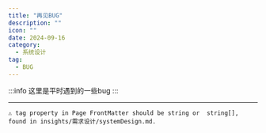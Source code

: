 ```yaml
---
title: "再见BUG"
description: ""
icon: ""
date: 2024-09-16
category:
  - 系统设计
tag:
  - BUG
---
```


:::info
这里是平时遇到的一些bug
:::

---

```
⚠ tag property in Page FrontMatter should be string or  string[], found in insights/需求设计/systemDesign.md.
```